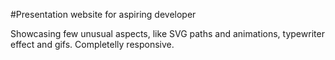 #Presentation website for aspiring developer

Showcasing few unusual aspects, like SVG paths and animations, typewriter effect and gifs. Completelly responsive.
